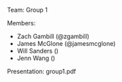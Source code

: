 Team: Group 1

Members:
- Zach Gambill (@zgambill)
- James McGlone (@jamesmcglone)
- Will Sanders (<github>)
- Jenn Wang (<github>)

Presentation: group1.pdf